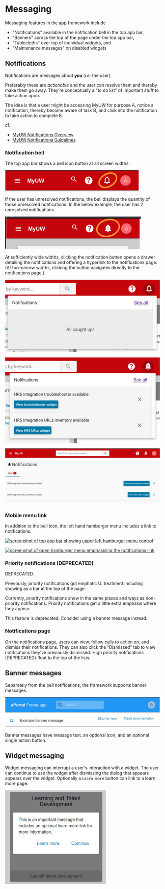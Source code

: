 # Messaging

Messaging features in the app framework include

+ "Notifications" available in the notification bell in the top app bar,
+ "Banners" across the top of the page under the top app bar,
+ "Tablecloths" over top of individual widgets, and
+ "Maintenance messages" on disabled widgets

## Notifications

Notifications are messages about **you** (i.e. the user).

Preferably these are *actionable* and the user can resolve them and thereby
make them go away. They're conceptually a "to do list" of important stuff to
take action upon.

The idea is that a user might be accessing MyUW for purpose A,
notice a notification, thereby become aware of task B,
and click into the notification to take action to complete B.

cf.

+ [MyUW Notifications Overview][]
+ [MyUW Notifications Guidelines][]

### Notification bell

The top app bar shows a bell icon button at all screen widths.

![screenshot showing empty notification bell in top app bar](./img/notifications/notification-top-app-bar-zero-notifications.png)

If the user has unresolved notifications,
the bell displays the quantity of those unresolved notifications.
In the below example, the user has 2 unresolved notifications.

![screenshot showing notification bell in top app bar](./img/notifications/notification-bell-in-top-app-bar.png)

At sufficiently wide widths, clicking the notification button opens a drawer
detailing the notifications and offering a hyperlink to the notifications page.
(At too-narrow widths, clicking the button navigates directly to the notifications page.)

![screenshot showing notification drawer opened from bell with zero notifications in drawer](./img/notifications/notifications-drawer-zero-notifications.png)

![screenshot showing notification drawer opened from bell with two notifications in drawer](./img/notifications/notifications-drawer-two-notifications.png)

![screenshot showing notifications page](./img/notifications/notifications-page.png)

### Mobile menu link

In addition to the bell icon, the left hand hamburger menu includes a link to notifications.

[![screenshot of top app bar showing upper left hamburger menu control](./img/notifications/mobile-link.png)](img/notifications/hamburger-menu.png)

[![screenshot of open hamburger menu emphasizing the notifications link](./img/notifications/mobile-link.png)](img/notifications/hamburger-menu-notifications-link.png)


### Priority notifications (DEPRECATED)

DEPRECATED.

Previously, priority notifications got emphatic UI treatment including
showing as a bar at the top of the page.

Currently, priority notifications show in the same places and ways
as non-priority notifications.
Priority notifications get a little extra emphasis where they appear.

This feature is deprecated. Consider using a banner message instead.

### Notifications page

On the notifications page, users can view, follow calls to action on, and
dismiss their notifications. They can also click the "Dismissed" tab to view
notifications they've previously dismissed. High priority notifications
(DEPRECATED) float to the top of the lists.

## Banner messages

Separately from the bell notifications, the framework supports banner messages.

[![banner message](./img/banners/banner.png)](img/banners/banner.png)

Banner messages have message text, an optional icon, and an optional single
action button.

## Widget messaging

Widget messaging can interrupt a user's interaction with a widget. The user can
continue to use the widget after dismissing the dialog that appears
appears over the widget. Optionally a `Learn more` button can link to a learn
more page.

![widget messaging](./img/notifications/widget-overlay-messaging.png)

[MyUW Notifications Overview]: https://kb.wisc.edu/myuw/71187
[MyUW Notifications Guidelines]: https://docs.google.com/document/d/1xa3t5gibaSgYGtGBKeIt0EGMC9XSMaOwVlgJtMCZ-Vg/edit
